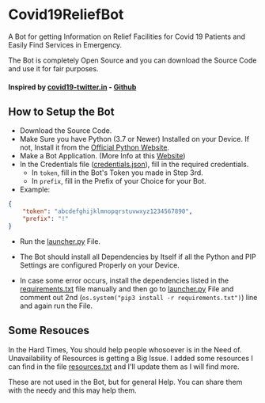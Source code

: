 # Covid19ReliefBot
A Bot for getting Information on Relief Facilities for Covid 19 Patients and Easily Find Services in Emergency.

The Bot is completely Open Source and you can download the Source Code and use it for fair purposes.

#### Inspired by [covid19-twitter.in](https://www.covid19-twitter.in/) - [Github](https://github.com/umanghome/twitter-search-covid19/)

## How to Setup the Bot
* Download the Source Code.
* Make Sure you have Python (3.7 or Newer) Installed on your Device. If not, Install it from the [Official Python Website](https://www.python.org/downloads/).
* Make a Bot Application. (More Info at this [Website](https://discordpy.readthedocs.io/en/stable/discord.html))
* In the Credentials file ([credentials.json](./bot/data/credentials.json)), fill in the required credentials.
  * In `token`, fill in the Bot's Token you made in Step 3rd.
  * In `prefix`, fill in the Prefix of your Choice for your Bot.
* Example:
```json
{
    "token": "abcdefghijklmnopqrstuvwxyz1234567890",
    "prefix": "!"
}
```
* Run the [launcher.py](./launcher.py) File.


* The Bot should install all Dependencies by Itself if all the Python and PIP Settings are configured Properly on your Device.
* In case some error occurs, install the dependencies listed in the [requirements.txt](./requirements.txt) file manually and then go to [launcher.py](./launcher.py) File and comment out 2nd (`os.system("pip3 install -r requirements.txt")`) line and again run the File.

## Some Resouces
In the Hard Times, You should help people whosoever is in the Need of. Unavailability of Resources is getting a Big Issue.
I added some resources I can find in the file [resources.txt](./resources.txt) and I'll update them as I will find more.

These are not used in the Bot, but for general Help. You can share them with the needy and this may help them.